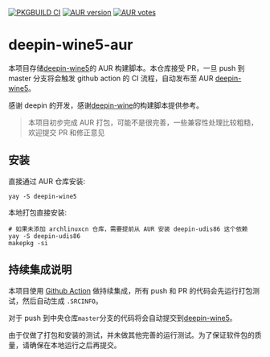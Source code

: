 [![PKGBUILD CI](https://github.com/abcfy2/deepin-wine5-aur/workflows/PKGBUILD%20CI/badge.svg)](https://github.com/abcfy2/deepin-wine5-aur/actions)
[![AUR version](https://img.shields.io/aur/version/deepin-wine5?style=plastic)](https://aur.archlinux.org/packages/deepin-wine5/)
[![AUR votes](https://img.shields.io/aur/votes/deepin-wine5?style=plastic)](https://aur.archlinux.org/packages/deepin-wine5/)

# deepin-wine5-aur

本项目存储[deepin-wine5](https://aur.archlinux.org/packages/deepin-wine5/)的 AUR 构建脚本。本仓库接受 PR，一旦 push 到 master 分支将会触发 github action 的 CI 流程，自动发布至 AUR [deepin-wine5](https://aur.archlinux.org/packages/deepin-wine5/)。

感谢 deepin 的开发，感谢[deepin-wine](https://aur.archlinux.org/packages/deepin-wine/)的构建脚本提供参考。

> 本项目初步完成 AUR 打包，可能不是很完善，一些兼容性处理比较粗糙，欢迎提交 PR 和修正意见

## 安装

直接通过 AUR 仓库安装:

```shell
yay -S deepin-wine5
```

本地打包直接安装:

```shell
# 如果未添加 archlinuxcn 仓库，需要提前从 AUR 安装 deepin-udis86 这个依赖
yay -S deepin-udis86
makepkg -si
```

## 持续集成说明

本项目使用 [Github Action](https://github.com/features/actions) 做持续集成，所有 push 和 PR 的代码会先运行打包测试，然后自动生成 `.SRCINFO`。

对于 push 到中央仓库`master`分支的代码将会自动提交到[deepin-wine5](https://aur.archlinux.org/packages/deepin-wine5/)。

由于仅做了打包和安装的测试，并未做其他完善的运行测试。为了保证软件包的质量，请确保在本地运行之后再提交。
